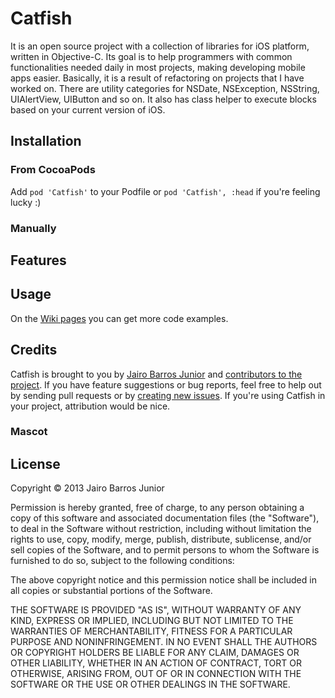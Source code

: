 # Catfish

It is an open source project with a collection of libraries for iOS platform, written in Objective-C. Its goal is to help programmers with common functionalities needed daily in most projects, making developing mobile apps easier. Basically, it is a result of refactoring on projects that I have worked on. There are utility categories for NSDate, NSException, NSString, UIAlertView, UIButton and so on. It also has class helper to execute blocks based on your current version of iOS.

## Installation

### From CocoaPods

Add `pod 'Catfish'` to your Podfile or `pod 'Catfish', :head` if you're feeling lucky :)

### Manually

## Features

## Usage

On the [Wiki pages](https://github.com/jairobjunior/Catfish/wiki/_pages) you can get more code examples.

## Credits

Catfish is brought to you by [Jairo Barros Junior](http://jairobjunior.com) and [contributors to the project](https://github.com/jairobjunior/Catfish/contributors). If you have feature suggestions or bug reports, feel free to help out by sending pull requests or by [creating new issues](https://github.com/jairobjunior/Catfish/issues/new). If you're using Catfish in your project, attribution would be nice.

### Mascot

## License
Copyright © 2013 Jairo Barros Junior

Permission is hereby granted, free of charge, to any person obtaining a copy of this software and associated documentation files (the "Software"), to deal in the Software without restriction, including without limitation the rights to use, copy, modify, merge, publish, distribute, sublicense, and/or sell copies of the Software, and to permit persons to whom the Software is furnished to do so, subject to the following conditions:

The above copyright notice and this permission notice shall be included in all copies or substantial portions of the Software.

THE SOFTWARE IS PROVIDED "AS IS", WITHOUT WARRANTY OF ANY KIND, EXPRESS OR IMPLIED, INCLUDING BUT NOT LIMITED TO THE WARRANTIES OF MERCHANTABILITY, FITNESS FOR A PARTICULAR PURPOSE AND NONINFRINGEMENT. IN NO EVENT SHALL THE AUTHORS OR COPYRIGHT HOLDERS BE LIABLE FOR ANY CLAIM, DAMAGES OR OTHER LIABILITY, WHETHER IN AN ACTION OF CONTRACT, TORT OR OTHERWISE, ARISING FROM, OUT OF OR IN CONNECTION WITH THE SOFTWARE OR THE USE OR OTHER DEALINGS IN THE SOFTWARE.